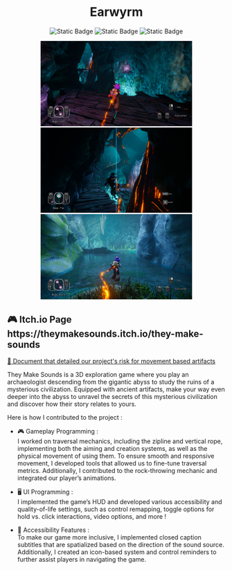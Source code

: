 <h1 align="center">  Earwyrm </h1>

<p align="center">
<img alt="Static Badge" height="20" src="https://img.shields.io/badge/Unreal%20Engine-%23313131.svg?logo=unrealengine&logoColor=white">
<img alt="Static Badge" height="20" src="https://camo.githubusercontent.com/bcde4cc6f83d01fe3cd40fa8ef49342a169fc688b027ab0fd730cef60b8eb5b0/68747470733a2f2f696d672e736869656c64732e696f2f62616467652f4d616465253230696e253230432532422532422d3264366562333f7374796c653d666c61742d737175617265266c6f676f3d63253242253242">
<img alt="Static Badge" src="https://img.shields.io/badge/CNAM_ENJMIN-ea0000?style=flat-square">
</p>


<p align="center">
  <img src="screenshots/TMS1.jpg" width="350" title="In game screenshot">
  <img src="screenshots/TMS2.jpg" width="350" title="In game screenshot">
  <img src="screenshots/TMS3.jpg" width="350" title="In game screenshot">
</p>


<p>

<h2> 🎮 Itch.io Page https://theymakesounds.itch.io/they-make-sounds  </h2>

[📄 Document that detailed our project's risk for movement based artifacts](./RiskDocumentation.pdf)

They Make Sounds is a 3D exploration game where you play an archaeologist descending from the gigantic abyss to study the ruins of a mysterious civilization. 
Equipped with ancient artifacts, make your way even deeper into the abyss to unravel the secrets of this mysterious civilization and discover how their story relates to yours.
  
Here is how I contributed to the project :

- 🎮 Gameplay Programming : <br>
I worked on traversal mechanics, including the zipline and vertical rope, implementing both the aiming and creation systems, as well as the physical movement of using them.
To ensure smooth and responsive movement, I developed tools that allowed us to fine-tune traversal metrics.
Additionally, I contributed to the rock-throwing mechanic and integrated our player’s animations.

- 🖥️ UI Programming : <br>
I implemented the game’s HUD and developed various accessibility and quality-of-life settings, such as control remapping, toggle options for hold vs. click interactions, video options, and more !

- 🦻 Accessibility Features : <br>
To make our game more inclusive, I implemented closed caption subtitles that are spatialized based on the direction of the sound source.
Additionally, I created an icon-based system and control reminders to further assist players in navigating the game.

  
</p>
